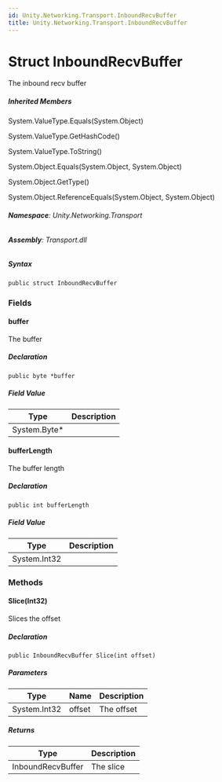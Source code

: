 ```yaml
---
id: Unity.Networking.Transport.InboundRecvBuffer
title: Unity.Networking.Transport.InboundRecvBuffer
---
```



# Struct InboundRecvBuffer


The inbound recv buffer






##### Inherited Members



System.ValueType.Equals(System.Object)





System.ValueType.GetHashCode()





System.ValueType.ToString()





System.Object.Equals(System.Object, System.Object)





System.Object.GetType()





System.Object.ReferenceEquals(System.Object, System.Object)





###### **Namespace**: Unity.Networking.Transport

###### **Assembly**: Transport.dll

##### Syntax


``` lang-csharp
public struct InboundRecvBuffer
```



### Fields

#### buffer


The buffer






##### Declaration


``` lang-csharp
public byte *buffer
```



##### Field Value

| Type          | Description |
|---------------|-------------|
| System.Byte\* |             |

#### bufferLength


The buffer length






##### Declaration


``` lang-csharp
public int bufferLength
```



##### Field Value

| Type         | Description |
|--------------|-------------|
| System.Int32 |             |

### Methods

#### Slice(Int32)


Slices the offset






##### Declaration


``` lang-csharp
public InboundRecvBuffer Slice(int offset)
```



##### Parameters

| Type         | Name   | Description |
|--------------|--------|-------------|
| System.Int32 | offset | The offset  |

##### Returns

| Type              | Description |
|-------------------|-------------|
| InboundRecvBuffer | The slice   |



